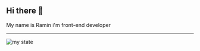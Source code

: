 ## Hi there 👋
My name is Ramin i'm front-end developer
___
![my state](https://github-readme-stats.vercel.app/api?username=RaminHaghi&show_icons=true&theme=tokyonight)
